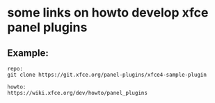 some links on howto develop xfce panel plugins
==============================================


Example:
--------

	repo:
	git clone https://git.xfce.org/panel-plugins/xfce4-sample-plugin

	howto:
	https://wiki.xfce.org/dev/howto/panel_plugins

